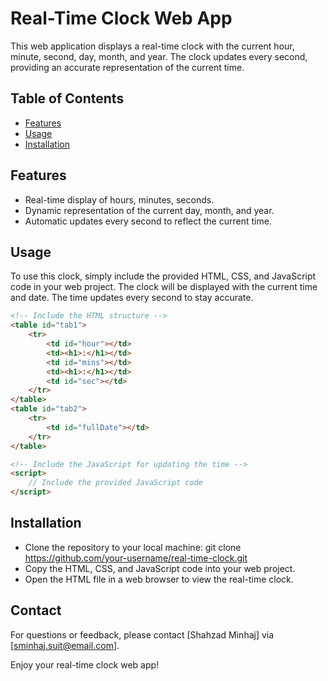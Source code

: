# Real-Time Clock Web App

This web application displays a real-time clock with the current hour, minute, second, day, month, and year. The clock updates every second, providing an accurate representation of the current time.

## Table of Contents
- [Features](#features)
- [Usage](#usage)
- [Installation](#installation)

## Features

- Real-time display of hours, minutes, seconds.
- Dynamic representation of the current day, month, and year.
- Automatic updates every second to reflect the current time.

## Usage

To use this clock, simply include the provided HTML, CSS, and JavaScript code in your web project. The clock will be displayed with the current time and date. The time updates every second to stay accurate.

```html
<!-- Include the HTML structure -->
<table id="tab1">
    <tr>
        <td id="hour"></td>
        <td><h1>:</h1></td>
        <td id="mins"></td>
        <td><h1>:</h1></td>
        <td id="sec"></td>
    </tr>
</table>
<table id="tab2">
    <tr>
        <td id="fullDate"></td>
    </tr>
</table>

<!-- Include the JavaScript for updating the time -->
<script>
    // Include the provided JavaScript code
</script>
```

## Installation

-    Clone the repository to your local machine:
      git clone https://github.com/your-username/real-time-clock.git
-    Copy the HTML, CSS, and JavaScript code into your web project.
-    Open the HTML file in a web browser to view the real-time clock.


## Contact

For questions or feedback, please contact [Shahzad Minhaj] via [sminhaj.suit@email.com].

Enjoy your real-time clock web app!
